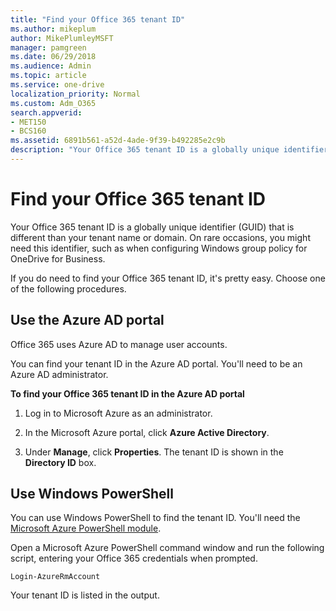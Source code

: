 ```yaml
---
title: "Find your Office 365 tenant ID"
ms.author: mikeplum
author: MikePlumleyMSFT
manager: pamgreen
ms.date: 06/29/2018
ms.audience: Admin
ms.topic: article
ms.service: one-drive
localization_priority: Normal
ms.custom: Adm_O365
search.appverid:
- MET150
- BCS160
ms.assetid: 6891b561-a52d-4ade-9f39-b492285e2c9b
description: "Your Office 365 tenant ID is a globally unique identifier (GUID) that is different than your tenant name or domain. On rare occasions, you might need this identifier, such as when configuring Windows group policy for OneDrive for Business."
---
```


# Find your Office 365 tenant ID

Your Office 365 tenant ID is a globally unique identifier (GUID) that is different than your tenant name or domain. On rare occasions, you might need this identifier, such as when configuring Windows group policy for OneDrive for Business.
  
If you do need to find your Office 365 tenant ID, it's pretty easy. Choose one of the following procedures.
  
## Use the Azure AD portal
  
Office 365 uses Azure AD to manage user accounts.
  
You can find your tenant ID in the Azure AD portal. You'll need to be an Azure AD administrator.
  
 **To find your Office 365 tenant ID in the Azure AD portal**
  
1. Log in to Microsoft Azure as an administrator.
    
2. In the Microsoft Azure portal, click **Azure Active Directory**.
    
3. Under **Manage**, click **Properties**. The tenant ID is shown in the **Directory ID** box. 
    
## Use Windows PowerShell
  
You can use Windows PowerShell to find the tenant ID. You'll need the [Microsoft Azure PowerShell module](https://go.microsoft.com/fwlink/p/?LinkId=717444).
  
Open a Microsoft Azure PowerShell command window and run the following script, entering your Office 365 credentials when prompted.
  
```
Login-AzureRmAccount
```

Your tenant ID is listed in the output.
  

